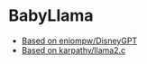 # BabyLlama

* [Based on eniompw/DisneyGPT](https://github.com/eniompw/DisneyGPT)
* [Based on karpathy/llama2.c](https://github.com/karpathy/llama2.c#training)
